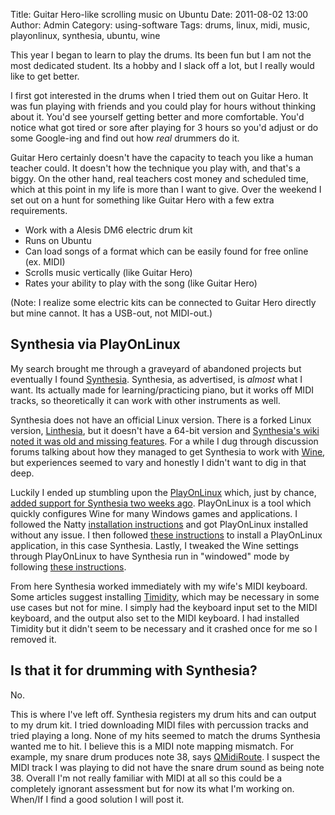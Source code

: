 Title: Guitar Hero-like scrolling music on Ubuntu
Date: 2011-08-02 13:00
Author: Admin
Category: using-software
Tags: drums, linux, midi, music, playonlinux, synthesia, ubuntu, wine

This year I began to learn to play the drums. Its been fun but I am not
the most dedicated student. Its a hobby and I slack off a lot, but I
really would like to get better.

I first got interested in the drums when I tried them out on Guitar
Hero. It was fun playing with friends and you could play for hours
without thinking about it. You'd see yourself getting better and more
comfortable. You'd notice what got tired or sore after playing for 3
hours so you'd adjust or do some Google-ing and find out how *real*
drummers do it.

Guitar Hero certainly doesn't have the capacity to teach you like a
human teacher could. It doesn't how the technique you play with, and
that's a biggy. On the other hand, real teachers cost money and
scheduled time, which at this point in my life is more than I want to
give. Over the weekend I set out on a hunt for something like Guitar
Hero with a few extra requirements.

-   Work with a Alesis DM6 electric drum kit
-   Runs on Ubuntu
-   Can load songs of a format which can be easily found for free online
    (ex. MIDI)
-   Scrolls music vertically (like Guitar Hero)
-   Rates your ability to play with the song (like Guitar Hero)

(Note: I realize some electric kits can be connected to Guitar Hero
directly but mine cannot. It has a USB-out, not MIDI-out.)

## Synthesia via PlayOnLinux

My search brought me through a graveyard of abandoned projects but
eventually I found [Synthesia][]. Synthesia, as advertised, is *almost*
what I want. Its actually made for learning/practicing piano, but it
works off MIDI tracks, so theoretically it can work with other
instruments as well.

Synthesia does not have an official Linux version. There is a forked
Linux version, [Linthesia][], but it doesn't have a 64-bit version and
[Synthesia's wiki noted it was old and missing features][]. For a while
I dug through discussion forums talking about how they managed to get
Synthesia to work with [Wine][], but experiences seemed to vary and
honestly I didn't want to dig in that deep.

Luckily I ended up stumbling upon the [PlayOnLinux][] which, just by
chance, [added support for Synthesia two weeks ago][]. PlayOnLinux is a
tool which quickly configures Wine for many Windows games and
applications. I followed the Natty [installation instructions][] and got
PlayOnLinux installed without any issue. I then followed [these
instructions][] to install a PlayOnLinux application, in this case
Synthesia. Lastly, I tweaked the Wine settings through PlayOnLinux to
have Synthesia run in "windowed" mode by following [these
instructions][1].

From here Synthesia worked immediately with my wife's MIDI keyboard.
Some articles suggest installing [Timidity][], which may be necessary in
some use cases but not for mine. I simply had the keyboard input set to
the MIDI keyboard, and the output also set to the MIDI keyboard. I had
installed Timidity but it didn't seem to be necessary and it crashed
once for me so I removed it.

## Is that it for drumming with Synthesia?

No.

This is where I've left off. Synthesia registers my drum hits and can
output to my drum kit. I tried downloading MIDI files with percussion
tracks and tried playing a long. None of my hits seemed to match the
drums Synthesia wanted me to hit. I believe this is a MIDI note mapping
mismatch. For example, my snare drum produces note 38, says
[QMidiRoute][]. I suspect the MIDI track I was playing to did not have
the snare drum sound as being note 38. Overall I'm not really familiar
with MIDI at all so this could be a completely ignorant assessment but
for now its what I'm working on. When/If I find a good solution I will
post it.

[Synthesia]: http://synthesiagame.com/
[Linthesia]: http://sourceforge.net/projects/linthesia/
[Synthesia's wiki noted it was old and missing features]: http://www.synthesiagame.com/wiki/Linux_version
[Wine]: http://www.winehq.org/
[PlayOnLinux]: http://www.playonlinux.com/
[added support for Synthesia two weeks ago]: http://www.playonlinux.com/en/commentaires-925.html
[installation instructions]: http://www.playonlinux.com/en/download.html
[these instructions]: http://www.playonlinux.com/en/manual.html
[1]: http://www.synthesiagame.com/wiki/Resources_Manual#Linux_version
[Timidity]: http://timidity.sourceforge.net/
[QMidiRoute]: http://alsamodular.sourceforge.net/
